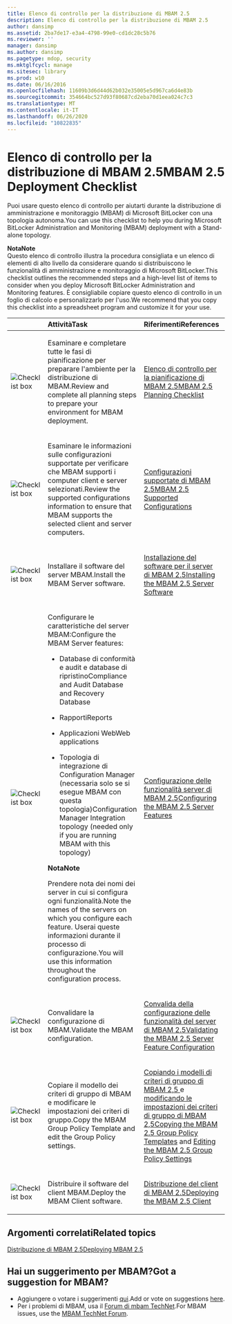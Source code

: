 ```yaml
---
title: Elenco di controllo per la distribuzione di MBAM 2.5
description: Elenco di controllo per la distribuzione di MBAM 2.5
author: dansimp
ms.assetid: 2ba7de17-e3a4-4798-99e0-cd1dc28c5b76
ms.reviewer: ''
manager: dansimp
ms.author: dansimp
ms.pagetype: mdop, security
ms.mktglfcycl: manage
ms.sitesec: library
ms.prod: w10
ms.date: 06/16/2016
ms.openlocfilehash: 11609b3d6d44d62b032e35005e5d967ca6d4e83b
ms.sourcegitcommit: 354664bc527d93f80687cd2eba70d1eea024c7c3
ms.translationtype: MT
ms.contentlocale: it-IT
ms.lasthandoff: 06/26/2020
ms.locfileid: "10822835"
---
```

# <span data-ttu-id="00bbc-103">Elenco di controllo per la distribuzione di MBAM 2.5</span><span class="sxs-lookup"><span data-stu-id="00bbc-103">MBAM 2.5 Deployment Checklist</span></span>


<span data-ttu-id="00bbc-104">Puoi usare questo elenco di controllo per aiutarti durante la distribuzione di amministrazione e monitoraggio (MBAM) di Microsoft BitLocker con una topologia autonoma.</span><span class="sxs-lookup"><span data-stu-id="00bbc-104">You can use this checklist to help you during Microsoft BitLocker Administration and Monitoring (MBAM) deployment with a Stand-alone topology.</span></span>

**<span data-ttu-id="00bbc-105">Nota</span><span class="sxs-lookup"><span data-stu-id="00bbc-105">Note</span></span>**  
<span data-ttu-id="00bbc-106">Questo elenco di controllo illustra la procedura consigliata e un elenco di elementi di alto livello da considerare quando si distribuiscono le funzionalità di amministrazione e monitoraggio di Microsoft BitLocker.</span><span class="sxs-lookup"><span data-stu-id="00bbc-106">This checklist outlines the recommended steps and a high-level list of items to consider when you deploy Microsoft BitLocker Administration and Monitoring features.</span></span> <span data-ttu-id="00bbc-107">È consigliabile copiare questo elenco di controllo in un foglio di calcolo e personalizzarlo per l'uso.</span><span class="sxs-lookup"><span data-stu-id="00bbc-107">We recommend that you copy this checklist into a spreadsheet program and customize it for your use.</span></span>



<table>
<colgroup>
<col width="25%" />
<col width="25%" />
<col width="25%" />
<col width="25%" />
</colgroup>
<thead>
<tr class="header">
<th align="left"></th>
<th align="left"><span data-ttu-id="00bbc-108">Attività</span><span class="sxs-lookup"><span data-stu-id="00bbc-108">Task</span></span></th>
<th align="left"><span data-ttu-id="00bbc-109">Riferimenti</span><span class="sxs-lookup"><span data-stu-id="00bbc-109">References</span></span></th>
<th align="left"><span data-ttu-id="00bbc-110">Note</span><span class="sxs-lookup"><span data-stu-id="00bbc-110">Notes</span></span></th>
</tr>
</thead>
<tbody>
<tr class="odd">
<td align="left"><img src="images/checklistbox.gif" alt="Checklist box" /></td>
<td align="left"><p><span data-ttu-id="00bbc-111">Esaminare e completare tutte le fasi di pianificazione per preparare l'ambiente per la distribuzione di MBAM.</span><span class="sxs-lookup"><span data-stu-id="00bbc-111">Review and complete all planning steps to prepare your environment for MBAM deployment.</span></span></p></td>
<td align="left"><p><a href="mbam-25-planning-checklist.md" data-raw-source="[MBAM 2.5 Planning Checklist](mbam-25-planning-checklist.md)"><span data-ttu-id="00bbc-112">Elenco di controllo per la pianificazione di MBAM 2.5</span><span class="sxs-lookup"><span data-stu-id="00bbc-112">MBAM 2.5 Planning Checklist</span></span></a></p></td>
<td align="left"><p></p></td>
</tr>
<tr class="even">
<td align="left"><img src="images/checklistbox.gif" alt="Checklist box" /></td>
<td align="left"><p><span data-ttu-id="00bbc-113">Esaminare le informazioni sulle configurazioni supportate per verificare che MBAM supporti i computer client e server selezionati.</span><span class="sxs-lookup"><span data-stu-id="00bbc-113">Review the supported configurations information to ensure that MBAM supports the selected client and server computers.</span></span></p></td>
<td align="left"><p><a href="mbam-25-supported-configurations.md" data-raw-source="[MBAM 2.5 Supported Configurations](mbam-25-supported-configurations.md)"><span data-ttu-id="00bbc-114">Configurazioni supportate di MBAM 2.5</span><span class="sxs-lookup"><span data-stu-id="00bbc-114">MBAM 2.5 Supported Configurations</span></span></a></p></td>
<td align="left"><p></p></td>
</tr>
<tr class="odd">
<td align="left"><img src="images/checklistbox.gif" alt="Checklist box" /></td>
<td align="left"><p><span data-ttu-id="00bbc-115">Installare il software del server MBAM.</span><span class="sxs-lookup"><span data-stu-id="00bbc-115">Install the MBAM Server software.</span></span></p></td>
<td align="left"><p><a href="installing-the-mbam-25-server-software.md" data-raw-source="[Installing the MBAM 2.5 Server Software](installing-the-mbam-25-server-software.md)"><span data-ttu-id="00bbc-116">Installazione del software per il server di MBAM 2.5</span><span class="sxs-lookup"><span data-stu-id="00bbc-116">Installing the MBAM 2.5 Server Software</span></span></a></p></td>
<td align="left"><p></p></td>
</tr>
<tr class="even">
<td align="left"><img src="images/checklistbox.gif" alt="Checklist box" /></td>
<td align="left"><p><span data-ttu-id="00bbc-117">Configurare le caratteristiche del server MBAM:</span><span class="sxs-lookup"><span data-stu-id="00bbc-117">Configure the MBAM Server features:</span></span></p>
<ul>
<li><p><span data-ttu-id="00bbc-118">Database di conformità e audit e database di ripristino</span><span class="sxs-lookup"><span data-stu-id="00bbc-118">Compliance and Audit Database and Recovery Database</span></span></p></li>
<li><p><span data-ttu-id="00bbc-119">Rapporti</span><span class="sxs-lookup"><span data-stu-id="00bbc-119">Reports</span></span></p></li>
<li><p><span data-ttu-id="00bbc-120">Applicazioni Web</span><span class="sxs-lookup"><span data-stu-id="00bbc-120">Web applications</span></span></p></li>
<li><p><span data-ttu-id="00bbc-121">Topologia di integrazione di Configuration Manager (necessaria solo se si esegue MBAM con questa topologia)</span><span class="sxs-lookup"><span data-stu-id="00bbc-121">Configuration Manager Integration topology (needed only if you are running MBAM with this topology)</span></span></p></li>
</ul>
<div class="alert">
<strong><span data-ttu-id="00bbc-122">Nota</span><span class="sxs-lookup"><span data-stu-id="00bbc-122">Note</span></span></strong><br/><p><span data-ttu-id="00bbc-123">Prendere nota dei nomi dei server in cui si configura ogni funzionalità.</span><span class="sxs-lookup"><span data-stu-id="00bbc-123">Note the names of the servers on which you configure each feature.</span></span> <span data-ttu-id="00bbc-124">Userai queste informazioni durante il processo di configurazione.</span><span class="sxs-lookup"><span data-stu-id="00bbc-124">You will use this information throughout the configuration process.</span></span></p>
</div>
<div>

</div></td>
<td align="left"><p><a href="configuring-the-mbam-25-server-features.md" data-raw-source="[Configuring the MBAM 2.5 Server Features](configuring-the-mbam-25-server-features.md)"><span data-ttu-id="00bbc-125">Configurazione delle funzionalità server di MBAM 2.5</span><span class="sxs-lookup"><span data-stu-id="00bbc-125">Configuring the MBAM 2.5 Server Features</span></span></a></p></td>
<td align="left"><p></p></td>
</tr>
<tr class="odd">
<td align="left"><img src="images/checklistbox.gif" alt="Checklist box" /></td>
<td align="left"><p><span data-ttu-id="00bbc-126">Convalidare la configurazione di MBAM.</span><span class="sxs-lookup"><span data-stu-id="00bbc-126">Validate the MBAM configuration.</span></span></p></td>
<td align="left"><p><a href="validating-the-mbam-25-server-feature-configuration.md" data-raw-source="[Validating the MBAM 2.5 Server Feature Configuration](validating-the-mbam-25-server-feature-configuration.md)"><span data-ttu-id="00bbc-127">Convalida della configurazione delle funzionalità del server di MBAM 2.5</span><span class="sxs-lookup"><span data-stu-id="00bbc-127">Validating the MBAM 2.5 Server Feature Configuration</span></span></a></p></td>
<td align="left"><p></p></td>
</tr>
<tr class="even">
<td align="left"><img src="images/checklistbox.gif" alt="Checklist box" /></td>
<td align="left"><p><span data-ttu-id="00bbc-128">Copiare il modello dei criteri di gruppo di MBAM e modificare le impostazioni dei criteri di gruppo.</span><span class="sxs-lookup"><span data-stu-id="00bbc-128">Copy the MBAM Group Policy Template and edit the Group Policy settings.</span></span></p></td>
<td align="left"><p><a href="copying-the-mbam-25-group-policy-templates.md" data-raw-source="[Copying the MBAM 2.5 Group Policy Templates](copying-the-mbam-25-group-policy-templates.md)"><span data-ttu-id="00bbc-129">Copiando i modelli di criteri di gruppo di MBAM 2,5 </a> e <a href="editing-the-mbam-25-group-policy-settings.md" data-raw-source="[Editing the MBAM 2.5 Group Policy Settings](editing-the-mbam-25-group-policy-settings.md)"> modificando le impostazioni dei criteri di gruppo di MBAM 2,5</span><span class="sxs-lookup"><span data-stu-id="00bbc-129">Copying the MBAM 2.5 Group Policy Templates</a> and <a href="editing-the-mbam-25-group-policy-settings.md" data-raw-source="[Editing the MBAM 2.5 Group Policy Settings](editing-the-mbam-25-group-policy-settings.md)">Editing the MBAM 2.5 Group Policy Settings</span></span></a></p></td>
<td align="left"><p></p></td>
</tr>
<tr class="odd">
<td align="left"><img src="images/checklistbox.gif" alt="Checklist box" /></td>
<td align="left"><p><span data-ttu-id="00bbc-130">Distribuire il software del client MBAM.</span><span class="sxs-lookup"><span data-stu-id="00bbc-130">Deploy the MBAM Client software.</span></span></p></td>
<td align="left"><p><a href="deploying-the-mbam-25-client.md" data-raw-source="[Deploying the MBAM 2.5 Client](deploying-the-mbam-25-client.md)"><span data-ttu-id="00bbc-131">Distribuzione del client di MBAM 2.5</span><span class="sxs-lookup"><span data-stu-id="00bbc-131">Deploying the MBAM 2.5 Client</span></span></a></p></td>
<td align="left"><p></p></td>
</tr>
</tbody>
</table>




## <span data-ttu-id="00bbc-132">Argomenti correlati</span><span class="sxs-lookup"><span data-stu-id="00bbc-132">Related topics</span></span>


[<span data-ttu-id="00bbc-133">Distribuzione di MBAM 2.5</span><span class="sxs-lookup"><span data-stu-id="00bbc-133">Deploying MBAM 2.5</span></span>](deploying-mbam-25.md)




## <span data-ttu-id="00bbc-134">Hai un suggerimento per MBAM?</span><span class="sxs-lookup"><span data-stu-id="00bbc-134">Got a suggestion for MBAM?</span></span>
- <span data-ttu-id="00bbc-135">Aggiungere o votare i suggerimenti [qui](http://mbam.uservoice.com/forums/268571-microsoft-bitlocker-administration-and-monitoring).</span><span class="sxs-lookup"><span data-stu-id="00bbc-135">Add or vote on suggestions [here](http://mbam.uservoice.com/forums/268571-microsoft-bitlocker-administration-and-monitoring).</span></span> 
- <span data-ttu-id="00bbc-136">Per i problemi di MBAM, usa il [Forum di mbam TechNet](https://social.technet.microsoft.com/Forums/home?forum=mdopmbam).</span><span class="sxs-lookup"><span data-stu-id="00bbc-136">For MBAM issues, use the [MBAM TechNet Forum](https://social.technet.microsoft.com/Forums/home?forum=mdopmbam).</span></span>




